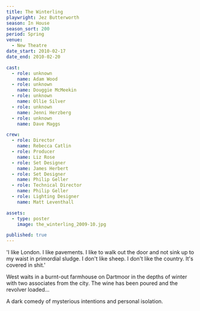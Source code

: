 ```yaml
---
title: The Winterling
playwright: Jez Butterworth
season: In House
season_sort: 200
period: Spring
venue:
  - New Theatre
date_start: 2010-02-17
date_end: 2010-02-20

cast:
  - role: unknown
    name: Adam Wood
  - role: unknown
    name: Douggie McMeekin
  - role: unknown
    name: Ollie Silver
  - role: unknown
    name: Jenni Herzberg
  - role: unknown
    name: Dave Maggs

crew:
  - role: Director
    name: Rebecca Catlin
  - role: Producer
    name: Liz Rose
  - role: Set Designer
    name: James Herbert
  - role: Set Designer
    name: Philip Geller
  - role: Technical Director
    name: Philip Geller
  - role: Lighting Designer
    name: Matt Leventhall

assets:
  - type: poster
    image: the_winterling_2009-10.jpg

published: true
---
```


'I like London. I like pavements. I like to walk out the door and not sink up to my waist in primordial sludge. I don't like sheep. I don't like the country. It's covered in shit.'

West waits in a burnt-out farmhouse on Dartmoor in the depths of winter with two associates from the city. The wine has been poured and the revolver loaded...

A dark comedy of mysterious intentions and personal isolation.
